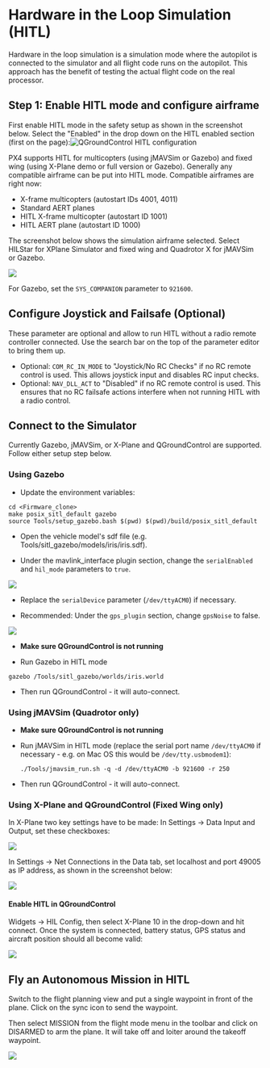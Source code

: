 # Hardware in the Loop Simulation \(HITL\)

Hardware in the loop simulation is a simulation mode where the autopilot is connected to the simulator and all flight code runs on the autopilot. This approach has the benefit of testing the actual flight code on the real processor.

## Step 1: Enable HITL mode and configure airframe

First enable HITL mode in the safety setup as shown in the screenshot below. Select the "Enabled" in the drop down on the HITL enabled section \(first on the page\):![QGroundControl HITL configuration](../../assets/qgc_hitl_config.png)

PX4 supports HITL for multicopters \(using jMAVSim or Gazebo\) and fixed wing \(using X-Plane demo or full version or Gazebo\). Generally any compatible airframe can be put into HITL mode. Compatible airframes are right now:

* X-frame multicopters \(autostart IDs 4001, 4011\)
* Standard AERT planes
* HITL X-frame multicopter \(autostart ID 1001\)
* HITL AERT plane \(autostart ID 1000\)

The screenshot below shows the simulation airframe selected. Select HILStar for XPlane Simulator and fixed wing and Quadrotor X for jMAVSim or Gazebo.

![](../../assets/gcs/qgc_hil_config.png)

For Gazebo, set the `SYS_COMPANION` parameter to `921600`.

## Configure Joystick and Failsafe \(Optional\)

These parameter are optional and allow to run HITL without a radio remote controller connected. Use the search bar on the top of the parameter editor to bring them up.

* Optional: `COM_RC_IN_MODE` to "Joystick/No RC Checks" if no RC remote control is used. This allows joystick input and disables RC input checks.
* Optional: `NAV_DLL_ACT` to "Disabled" if no RC remote control is used. This ensures that no RC failsafe actions interfere when not running HITL with a radio control.

## Connect to the Simulator

Currently Gazebo, jMAVSim, or X-Plane and QGroundControl are supported. Follow either setup step below.

### Using Gazebo
* Update the environment variables: 
``` 
cd <Firmware_clone>
make posix_sitl_default gazebo
source Tools/setup_gazebo.bash $(pwd) $(pwd)/build/posix_sitl_default
```

* Open the vehicle model's sdf file (e.g. Tools/sitl_gazebo/models/iris/iris.sdf). 

* Under the mavlink_interface plugin section, change the `serialEnabled` and `hil_mode` parameters to `true`. 

![](../../assets/sim/hil_params.png)

* Replace the `serialDevice` parameter (`/dev/ttyACM0`) if necessary.

* Recommended: Under the `gps_plugin` section, change `gpsNoise` to false.

![](../../assets/sim/gps_plugin_param.png)

* **Make sure QGroundControl is not running**

* Run Gazebo in HITL mode 
```
gazebo /Tools/sitl_gazebo/worlds/iris.world
```
* Then run QGroundControl - it will auto-connect.

### Using jMAVSim \(Quadrotor only\)

* **Make sure QGroundControl is not running**
* Run jMAVSim in HITL mode \(replace the serial port name `/dev/ttyACM0` if necessary - e.g. on Mac OS this would be `/dev/tty.usbmodem1`\):

  ```
  ./Tools/jmavsim_run.sh -q -d /dev/ttyACM0 -b 921600 -r 250
  ```

* Then run QGroundControl - it will auto-connect.

### Using X-Plane and QGroundControl \(Fixed Wing only\)

In X-Plane two key settings have to be made: In Settings -&gt; Data Input and Output, set these checkboxes:

![](../../assets/gcs/xplane_data_config.png)

In Settings -&gt; Net Connections in the Data tab, set localhost and port 49005 as IP address, as shown in the screenshot below:

![](../../assets/gcs/xplane_net_config.png)

#### Enable HITL in QGroundControl

Widgets -&gt; HIL Config, then select X-Plane 10 in the drop-down and hit connect. Once the system is connected, battery status, GPS status and aircraft position should all become valid:

![](../../assets/gcs/qgc_sim_run.png)

## Fly an Autonomous Mission in HITL

Switch to the flight planning view and put a single waypoint in front of the plane. Click on the sync icon to send the waypoint.

Then select MISSION from the flight mode menu in the toolbar and click on DISARMED to arm the plane. It will take off and loiter around the takeoff waypoint.

![](../../assets/gcs/qgc_sim_mission.png)

